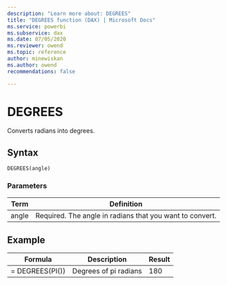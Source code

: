 ```yaml
---
description: "Learn more about: DEGREES"
title: "DEGREES function (DAX) | Microsoft Docs"
ms.service: powerbi 
ms.subservice: dax 
ms.date: 07/05/2020
ms.reviewer: owend
ms.topic: reference
author: minewiskan
ms.author: owend 
recommendations: false

---
```

# DEGREES

Converts radians into degrees.  
  
## Syntax  
  
```dax
DEGREES(angle)  
```
  
### Parameters  
  
|Term|Definition|  
|--------|--------------|  
|angle|Required. The angle in radians that you want to convert.|  
  
## Example  
  
|Formula|Description|Result|  
|-----------|---------------|----------|  
|= DEGREES(PI())|Degrees of pi radians|180|  
